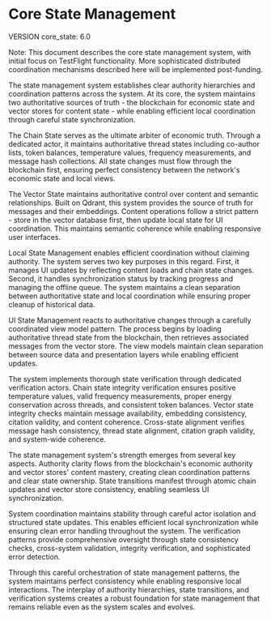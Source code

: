 # Core State Management

VERSION core_state: 6.0

Note: This document describes the core state management system, with initial focus on TestFlight functionality. More sophisticated distributed coordination mechanisms described here will be implemented post-funding.

The state management system establishes clear authority hierarchies and coordination patterns across the system. At its core, the system maintains two authoritative sources of truth - the blockchain for economic state and vector stores for content state - while enabling efficient local coordination through careful state synchronization.

The Chain State serves as the ultimate arbiter of economic truth. Through a dedicated actor, it maintains authoritative thread states including co-author lists, token balances, temperature values, frequency measurements, and message hash collections. All state changes must flow through the blockchain first, ensuring perfect consistency between the network's economic state and local views.

The Vector State maintains authoritative control over content and semantic relationships. Built on Qdrant, this system provides the source of truth for messages and their embeddings. Content operations follow a strict pattern - store in the vector database first, then update local state for UI coordination. This maintains semantic coherence while enabling responsive user interfaces.

Local State Management enables efficient coordination without claiming authority. The system serves two key purposes in this regard. First, it manages UI updates by reflecting content loads and chain state changes. Second, it handles synchronization status by tracking progress and managing the offline queue. The system maintains a clean separation between authoritative state and local coordination while ensuring proper cleanup of historical data.

UI State Management reacts to authoritative changes through a carefully coordinated view model pattern. The process begins by loading authoritative thread state from the blockchain, then retrieves associated messages from the vector store. The view models maintain clean separation between source data and presentation layers while enabling efficient updates.

The system implements thorough state verification through dedicated verification actors. Chain state integrity verification ensures positive temperature values, valid frequency measurements, proper energy conservation across threads, and consistent token balances. Vector state integrity checks maintain message availability, embedding consistency, citation validity, and content coherence. Cross-state alignment verifies message hash consistency, thread state alignment, citation graph validity, and system-wide coherence.

The state management system's strength emerges from several key aspects. Authority clarity flows from the blockchain's economic authority and vector stores' content mastery, creating clean coordination patterns and clear state ownership. State transitions manifest through atomic chain updates and vector store consistency, enabling seamless UI synchronization.

System coordination maintains stability through careful actor isolation and structured state updates. This enables efficient local synchronization while ensuring clean error handling throughout the system. The verification patterns provide comprehensive oversight through state consistency checks, cross-system validation, integrity verification, and sophisticated error detection.

Through this careful orchestration of state management patterns, the system maintains perfect consistency while enabling responsive local interactions. The interplay of authority hierarchies, state transitions, and verification systems creates a robust foundation for state management that remains reliable even as the system scales and evolves.
